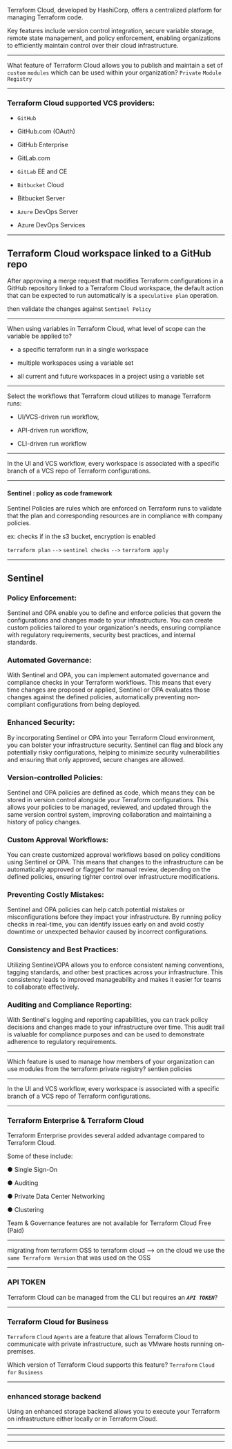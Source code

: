 




Terraform Cloud, developed by HashiCorp, offers a centralized platform for managing Terraform code.

Key features include version control integration, secure variable storage, remote state management, and policy enforcement, enabling organizations to efficiently maintain control over their cloud infrastructure.



__________________________________________________________________________________________




What feature of Terraform Cloud allows you to publish and maintain a set of `custom` `modules` which can be used within your organization? `Private` `Module` `Registry`


__________________________________________________________________________________________



### Terraform Cloud supported VCS providers:



  - `GitHub`

  - GitHub.com (OAuth)

  - GitHub Enterprise

  - GitLab.com

  - `GitLab` EE and CE

  - `Bitbucket` Cloud

  - Bitbucket Server

  - `Azure` DevOps Server

  - Azure DevOps Services



__________________________________________________________________________________________




## Terraform Cloud workspace linked to a GitHub repo


After approving a merge request that modifies Terraform configurations in a GitHub repository linked to a Terraform Cloud workspace, the default action that can be expected to run automatically is a `speculative plan` operation.


then validate the changes against `Sentinel Policy`


__________________________________________________________________________________________




When using variables in Terraform Cloud, what level of scope can the variable be applied to?

- a specific terraform run in a single workspace

- multiple workspaces using a variable set

- all current and future workspaces in a project using a variable set


__________________________________________________________________________________________




Select the workflows that Terraform cloud utilizes to manage Terraform runs: 

- UI/VCS-driven run workflow,

- API-driven run workflow,

- CLI-driven run workflow


__________________________________________________________________________________________





In the UI and VCS workflow, every workspace is associated with a specific branch of a VCS repo of Terraform configurations.



__________________________________________________________________________________________


#### Sentinel : policy as code framework

Sentinel Policies are rules which are enforced on Terraform runs to validate that the plan and corresponding resources are in compliance with company policies.

ex: checks if in the s3 bucket, encryption is enabled

`terraform plan` `-->` `sentinel checks` `-->` `terraform apply`




__________________________________________________________________________________________





## Sentinel




### Policy Enforcement:

Sentinel and OPA enable you to define and enforce policies that govern the configurations and changes made to your infrastructure. You can create custom policies tailored to your organization's needs, ensuring compliance with regulatory requirements, security best practices, and internal standards.

### Automated Governance:

With Sentinel and OPA, you can implement automated governance and compliance checks in your Terraform workflows. This means that every time changes are proposed or applied, Sentinel or OPA evaluates those changes against the defined policies, automatically preventing non-compliant configurations from being deployed.

### Enhanced Security:

By incorporating Sentinel or OPA into your Terraform Cloud environment, you can bolster your infrastructure security. Sentinel can flag and block any potentially risky configurations, helping to minimize security vulnerabilities and ensuring that only approved, secure changes are allowed.

### Version-controlled Policies:

Sentinel and OPA policies are defined as code, which means they can be stored in version control alongside your Terraform configurations. This allows your policies to be managed, reviewed, and updated through the same version control system, improving collaboration and maintaining a history of policy changes.

### Custom Approval Workflows:

You can create customized approval workflows based on policy conditions using Sentinel or OPA. This means that changes to the infrastructure can be automatically approved or flagged for manual review, depending on the defined policies, ensuring tighter control over infrastructure modifications.

### Preventing Costly Mistakes:

Sentinel and OPA policies can help catch potential mistakes or misconfigurations before they impact your infrastructure. By running policy checks in real-time, you can identify issues early on and avoid costly downtime or unexpected behavior caused by incorrect configurations.

### Consistency and Best Practices:

Utilizing Sentinel/OPA allows you to enforce consistent naming conventions, tagging standards, and other best practices across your infrastructure. This consistency leads to improved manageability and makes it easier for teams to collaborate effectively.

### Auditing and Compliance Reporting:

With Sentinel's logging and reporting capabilities, you can track policy decisions and changes made to your infrastructure over time. This audit trail is valuable for compliance purposes and can be used to demonstrate adherence to regulatory requirements.





__________________________________________________________________________________________





Which feature is used to manage how members of your organization can use modules from the terraform private registry?    sentien policies



__________________________________________________________________________________________


In the UI and VCS workflow, every workspace is associated with a specific branch of a VCS repo of Terraform configurations.





__________________________________________________________________________________________


### Terraform Enterprise & Terraform Cloud

Terraform Enterprise provides several added advantage compared to Terraform Cloud.

Some of these include:

● Single Sign-On

● Auditing

● Private Data Center Networking

● Clustering

Team & Governance features are not available for Terraform Cloud Free (Paid)


__________________________________________________________________________________________


migrating from terraform OSS to terraform cloud --> on the cloud we use the `same Terraform Version` that was used on the OSS

__________________________________________________________________________________________

### API TOKEN
Terraform Cloud can be managed from the CLI but requires an _____`API TOKEN`_____?

__________________________________________________________________________________________


### Terraform Cloud for Business

`Terraform` `Cloud` `Agents` are a feature that allows Terraform Cloud to communicate with private infrastructure, such as VMware hosts running on-premises.

Which version of Terraform Cloud supports this feature?  `Terraform` `Cloud` `for` `Business`

__________________________________________________________________________________________


### enhanced storage backend

Using an enhanced storage backend allows you to execute your Terraform on infrastructure either locally or in Terraform Cloud.

__________________________________________________________________________________________




__________________________________________________________________________________________




__________________________________________________________________________________________

